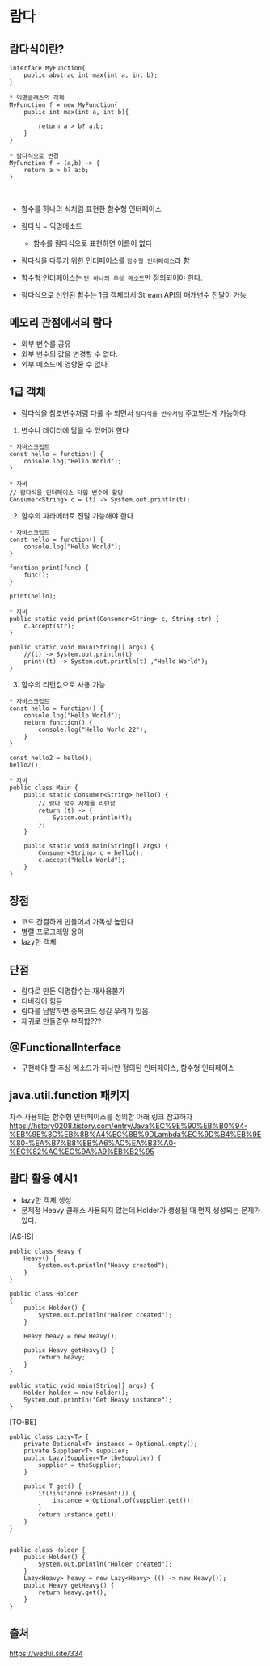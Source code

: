 # 람다

## 람다식이란?
```
interface MyFunction{
    public abstrac int max(int a, int b);
}

* 익명클래스의 객체
MyFunction f = new MyFunction{
    public int max(int a, int b){

        return a > b? a:b;
    }
}

* 람다식으로 변경
MyFunction f = (a,b) -> {
    return a > b? a:b;
}
```
<br>

- 함수를 하나의 식처럼 표현한 함수형 인터페이스

- 람다식 = 익명메소드
    - 함수를 람다식으로 표현하면 이름이 없다

- 람다식을 다루기 위한 인터페이스를 `함수형 인터페이스`라 함

- 함수형 인터페이스는 `단 하나의 추상 메소드`만 정의되어야 한다.

- 람다식으로 선언된 함수는 1급 객체라서 Stream API의 매개변수 전달이 가능

## 메모리 관점에서의 람다
- 외부 변수를 공유
- 외부 변수의 값을 변경할 수 없다.
- 외부 메소드에 영향줄 수 없다.

## 1급 객체
- 람다식을 참조변수처럼 다룰 수 되면서 `람다식을 변수처럼` 주고받는게 가능하다.


1) 변수나 데이터에 담을 수 있어야 한다
```
* 자바스크립트
const hello = function() {
	console.log("Hello World");
}

* 자바
// 람다식을 인터페이스 타입 변수에 할당
Consumer<String> c = (t) -> System.out.println(t); 
```

2) 함수의 파라메터로 전달 가능해야 한다
```
* 자바스크립트
const hello = function() {
	console.log("Hello World");
}

function print(func) {
	func();
}

print(hello);

* 자바
public static void print(Consumer<String> c, String str) {
    c.accept(str);
}

public static void main(String[] args) {
    //(t) -> System.out.println(t)
    print((t) -> System.out.println(t) ,"Hello World");
}
```

3) 함수의 리턴값으로 사용 가능
```
* 자바스크립트
const hello = function() {
	console.log("Hello World");
    return function() {
    	console.log("Hello World 22");
    }
}

const hello2 = hello();
hello2();

* 자바
public class Main {
    public static Consumer<String> hello() {
        // 람다 함수 자체를 리턴함
        return (t) -> {
            System.out.println(t);
        };
    }

    public static void main(String[] args) {
        Consumer<String> c = hello();
        c.accept("Hello World");
    }
}
```


## 장점
- 코드 간결하게 만들어서 가독성 높인다
- 병렬 프로그래밍 용이
- lazy한 객체

## 단점
- 람다로 만든 익명함수는 재사용불가
- 디버깅이 힘듬
- 람다를 남발하면 중복코드 생길 우려가 있음
- 재귀로 만들경우 부적합???

## @FunctionalInterface
- 구현해야 할 추상 메소드가 하나만 정의된 인터페이스, 함수형 인터페이스

## java.util.function 패키지
자주 사용되는 함수형 인터페이스를 정의함
아래 링크 참고하자
https://hstory0208.tistory.com/entry/Java%EC%9E%90%EB%B0%94-%EB%9E%8C%EB%8B%A4%EC%8B%9DLambda%EC%9D%B4%EB%9E%80-%EA%B7%B8%EB%A6%AC%EA%B3%A0-%EC%82%AC%EC%9A%A9%EB%B2%95

## 람다 활용 예시1
- lazy한 객체 생성
- 문제점
    Heavy 클래스 사용되지 않는데 Holder가 생성될 때 먼저 생성되는 문제가 있다.

[AS-IS]
```
public class Heavy {        
    Heavy() {            
        System.out.println("Heavy created");        
    }    
}        

public class Holder 
{        
    public Holder() {            
        System.out.println("Holder created");  
    }            
        
    Heavy heavy = new Heavy();
    
    public Heavy getHeavy() {            
        return heavy;        
    }    
}        

public static void main(String[] args) {        
    Holder holder = new Holder();        
    System.out.println("Get Heavy instance");   
}

```

[TO-BE]
```
public class Lazy<T> {        
    private Optional<T> instance = Optional.empty();        
    private Supplier<T> supplier;                
    public Lazy(Supplier<T> theSupplier) {
        supplier = theSupplier;        
    }                
    
    public T get() {            
        if(!instance.isPresent()) {
            instance = Optional.of(supplier.get());
        }
        return instance.get();        
    }    
}


public class Holder {        
    public Holder() {            
        System.out.println("Holder created");        
    }            
    Lazy<Heavy> heavy = new Lazy<Heavy> (() -> new Heavy());        
    public Heavy getHeavy() {
        return heavy.get();        
    }
}
```



## 출처
https://wedul.site/334


